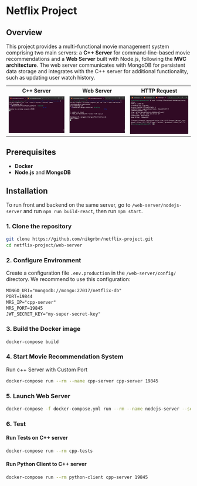 # Netflix Project

## Overview

This project provides a multi-functional movie management system comprising two main servers: a **C++ Server** for command-line-based movie recommendations and a **Web Server** built with Node.js, following the **MVC architecture**.
The web server communicates with MongoDB for persistent data storage and integrates with the C++ server for additional functionality, such as updating user watch history.

<table>
  <tr>
    <th>C++ Server</th>
    <th>Web Server</th>
    <th>HTTP Request</th>
  </tr>
  <tr>
    <td>
      <img src="assets/cserver.png" alt="C++ Server" width="400"/>
    </td>
    <td>
      <img src="assets/webserver.png" alt="Web Server" width="400"/>
    </td>
    <td>
      <img src="assets/http-request.png" alt="HTTP Request" width="400"/>
    </td>
  </tr>
</table>

## Prerequisites

- **Docker**
- **Node.js** and **MongoDB**

## Installation

To run front and backend on the same server, go to `/web-server/nodejs-server` and run  `npm run build-react`, then run `npm start`.

### 1. Clone the repository

```bash
git clone https://github.com/nikgrbn/netflix-project.git
cd netflix-project/web-server
```

### 2. Configure Environment

Create a configuration file `.env.production` in the `/web-server/config/` directory. We recommend to use this configuration:

```plaintext
MONGO_URI="mongodb://mongo:27017/netflix-db"
PORT=19844
MRS_IP="cpp-server"
MRS_PORT=19845
JWT_SECRET_KEY="my-super-secret-key"
```

### 3. Build the Docker image

```bash
docker-compose build
```

### 4. Start Movie Recommendation System

Run c++ Server with Custom Port

```bash
docker-compose run --rm --name cpp-server cpp-server 19845
```

### 5. Launch Web Server

```bash
docker-compose -f docker-compose.yml run --rm --name nodejs-server --service-ports nodejs-server
```

### 6. Test

#### Run Tests on C++ server

```bash
docker-compose run --rm cpp-tests
```

#### Run Python Client to C++ server

```bash
docker-compose run --rm python-client cpp-server 19845
```